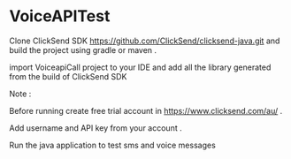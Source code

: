 # VoiceAPITest

Clone ClickSend SDK https://github.com/ClickSend/clicksend-java.git and build the project using gradle or maven .

import VoiceapiCall project to your IDE and add all the library  generated from the build of ClickSend SDK

Note :

Before running create free trial account in https://www.clicksend.com/au/ . 

Add username and API key from your account .

Run the java application to test sms and voice messages
